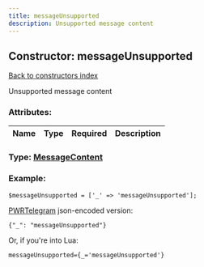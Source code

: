 ```yaml
---
title: messageUnsupported
description: Unsupported message content
---
```

## Constructor: messageUnsupported  
[Back to constructors index](index.md)



Unsupported message content

### Attributes:

| Name     |    Type       | Required | Description |
|----------|:-------------:|:--------:|------------:|



### Type: [MessageContent](../types/MessageContent.md)


### Example:

```
$messageUnsupported = ['_' => 'messageUnsupported'];
```  

[PWRTelegram](https://pwrtelegram.xyz) json-encoded version:

```
{"_": "messageUnsupported"}
```


Or, if you're into Lua:  


```
messageUnsupported={_='messageUnsupported'}

```


